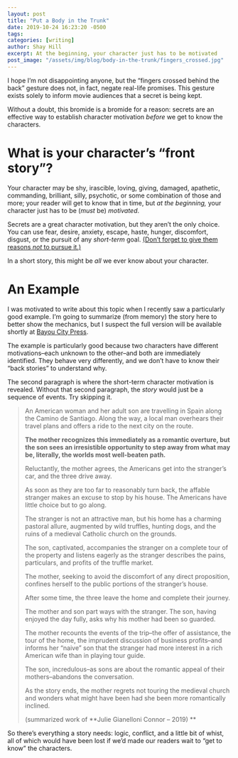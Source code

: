 ```yaml
---
layout: post
title: "Put a Body in the Trunk"
date: 2019-10-24 16:23:20 -0500
tags:
categories: [writing]
author: Shay Hill
excerpt: At the beginning, your character just has to be motivated
post_image: "/assets/img/blog/body-in-the-trunk/fingers_crossed.jpg"
---
```


I hope I’m not disappointing anyone, but the “fingers crossed behind the back” gesture does not, in fact, negate real-life promises. This gesture exists solely to inform movie audiences that a secret is being kept.

Without a doubt, this bromide is a bromide for a reason: secrets are an effective way to establish character motivation *before* we get to know the characters.

# What is your character’s “front story”?

Your character may be shy, irascible, loving, giving, damaged, apathetic, commanding, brilliant, silly, psychotic, or some combination of those and more; your reader will get to know that in time, but *at the beginning,* your character just has to be (*must* be) *motivated*.

Secrets are a great character motivation, but they aren’t the only choice. You can use fear, desire, anxiety, escape, haste, hunger, discomfort, disgust, or the pursuit of any *short-term* goal. [(Don’t forget to give them reasons *not* to pursue it.)](/who-is-your-character/)

In a short story, this might be *all* we ever know about your character.

# An Example

I was motivated to write about this topic when I recently saw a particularly good example. I’m going to summarize (from memory) the story here to better show the mechanics, but I suspect the full version will be available shortly at [Bayou City Press](https://bayoucitypressbooks.com/).

The example is particularly good because two characters have different motivations–each unknown to the other–and both are immediately identified. They behave very differently, and we don’t have to know their “back stories” to understand why.

The second paragraph is where the short-term character motivation is revealed. Without that second paragraph, the *story* would just be a sequence of events. Try skipping it.

<blockquote markdown="1">
An American woman and her adult son are travelling in Spain along the Camino de Santiago. Along the way, a local man overhears their travel plans and offers a ride to the next city on the route.

**The mother recognizes this immediately as a romantic overture, but the son sees an irresistible opportunity to step away from what may be, literally, the worlds most well-beaten path.**

Reluctantly, the mother agrees, the Americans get into the stranger’s car, and the three drive away.

As soon as they are too far to reasonably turn back, the affable stranger makes an excuse to stop by his house. The Americans have little choice but to go along.

The stranger is not an attractive man, but his home has a charming pastoral allure, augmented by wild truffles, hunting dogs, and the ruins of a medieval Catholic church on the grounds.

The son, captivated, accompanies the stranger on a complete tour of the property and listens eagerly as the stranger describes the pains, particulars, and profits of the truffle market.

The mother, seeking to avoid the discomfort of any direct proposition, confines herself to the public portions of the stranger’s house.

After some time, the three leave the home and complete their journey.

The mother and son part ways with the stranger. The son, having enjoyed the day fully, asks why his mother had been so guarded.

The mother recounts the events of the trip–the offer of assistance, the tour of the home, the imprudent discussion of business profits–and informs her “naive” son that the stranger had more interest in a rich American wife than in playing tour guide.

The son, incredulous–as sons are about the romantic appeal of their mothers–abandons the conversation.

As the story ends, the mother regrets not touring the medieval church and wonders what might have been had she been more romantically inclined.

(summarized work of **Julie Gianelloni Connor – 2019) **

</blockquote>

So there’s everything a story needs: logic, conflict, and a little bit of whist, all of which would have been lost if we’d made our readers wait to “get to know” the characters.
